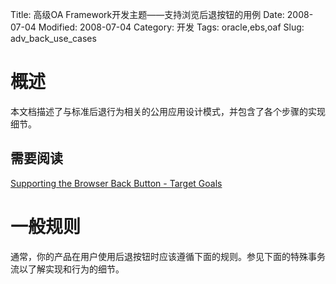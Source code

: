 Title: 高级OA Framework开发主题——支持浏览后退按钮的用例
Date: 2008-07-04
Modified: 2008-07-04
Category: 开发
Tags: oracle,ebs,oaf
Slug: adv_back_use_cases

# 概述
本文档描述了与标准后退行为相关的公用应用设计模式，并包含了各个步骤的实现细节。

## 需要阅读

[Supporting the Browser Back Button - Target Goals]({filename}adv_backbutton.md#goals)

# 一般规则

通常，你的产品在用户使用后退按钮时应该遵循下面的规则。参见下面的特殊事务流以了解实现和行为的细节。


